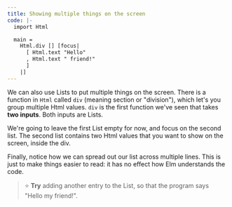 ```yaml
---
title: Showing multiple things on the screen
code: |-
  import Html

  main =
    Html.div [] [focus|
      [ Html.text "Hello"
      , Html.text " friend!"
      ]
    |]
---
```

We can also use Lists to put multiple things on the screen.
There is a function in `Html` called `div` (meaning section or "division"),
which let's you group multiple Html values.
`div` is the first function we've seen that takes **two inputs**.
Both inputs are Lists.

We're going to leave the first List empty for now, and focus on the second list. The second list contains two Html values that you want to show on the screen, inside the div.

Finally, notice how we can spread out our list across multiple lines.
This is just to make things easier to read:
it has no effect how Elm understands the code.

> ⭐️ **Try** adding another entry to the List, so that the program says "Hello my friend!".
